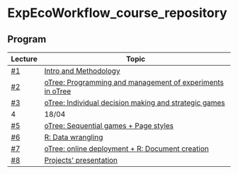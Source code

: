 # ExpEcoWorkflow_course_repository

## Program

| Lecture  |   Topic|
|---|--|
| [#1](./1/)   |[Intro and Methodology](./1/) |
| [#2](./2/)  |[oTree: Programming and management of experiments in oTree](./2/) |
| [#3](./3/)  |[oTree: Individual decision making and strategic games](./3/)|
| 4  | 18/04   |Design of an experiment (Laboratory)|
| [#5](./5)   |[oTree: Sequential games + Page styles](./5/)|
| [#6](./6)   |[R: Data wrangling](./6/)|
| [#7](./7)  |[oTree: online deployment + R: Document creation](./7/) |
| [#8](./8)  |[Projects' presentation](./8/)|
